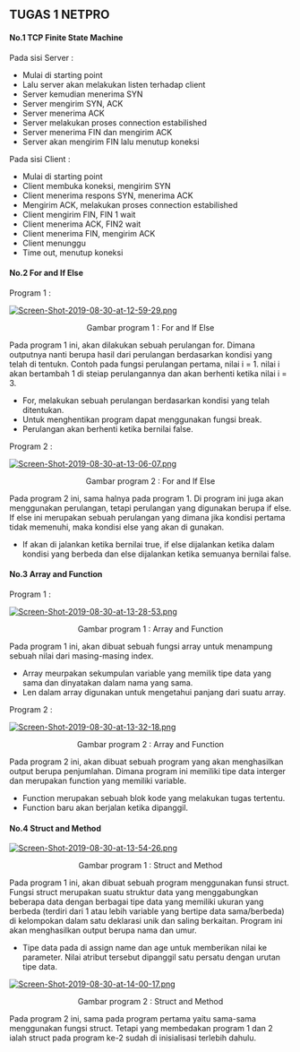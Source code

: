 ## TUGAS 1 NETPRO ##


#### No.1 TCP Finite State Machine ####

Pada sisi Server :

* Mulai di starting point
* Lalu server akan melakukan listen terhadap client
* Server kemudian menerima SYN
* Server mengirim SYN, ACK
* Server menerima ACK
* Server melakukan proses connection estabilished
* Server menerima FIN dan mengirim ACK
* Server akan mengirim FIN lalu menutup koneksi

Pada sisi Client :

* Mulai di starting point
* Client membuka koneksi, mengirim SYN
* Client menerima respons SYN, menerima ACK
* Mengirim ACK, melakukan proses connection estabilished
* Client mengirim FIN, FIN 1 wait
* Client menerima ACK, FIN2 wait
* Client menerima FIN, mengirim ACK
* Client menunggu
* Time out, menutup koneksi

#### No.2 For and If Else ####

Program 1 :

[![Screen-Shot-2019-08-30-at-12-59-29.png](https://i.postimg.cc/1zhzQdnS/Screen-Shot-2019-08-30-at-12-59-29.png)](https://postimg.cc/qNwrcjxD)
<p align="center">
  <a> Gambar program 1 : For and If Else</a>
</p>

Pada program 1 ini, akan dilakukan sebuah perulangan for. Dimana outputnya nanti berupa hasil dari perulangan berdasarkan kondisi yang telah di tentukn. Contoh pada fungsi perulangan pertama, nilai i = 1. nilai i akan bertambah 1 di steiap perulangannya dan akan berhenti ketika nilai i = 3.

* For, melakukan sebuah perulangan berdasarkan kondisi yang telah ditentukan.
* Untuk menghentikan program dapat menggunakan fungsi break.
* Perulangan akan berhenti ketika bernilai false.

Program 2 :

[![Screen-Shot-2019-08-30-at-13-06-07.png](https://i.postimg.cc/9Mr6xdVk/Screen-Shot-2019-08-30-at-13-06-07.png)](https://postimg.cc/BLf7b1j5)
<p align="center">
  <a> Gambar program 2 : For and If Else</a>
</p>

Pada program 2 ini, sama halnya pada program 1. Di program ini juga akan menggunakan perulangan, tetapi perulangan yang digunakan berupa if else. If else ini merupakan sebuah perulangan yang dimana jika kondisi pertama tidak memenuhi, maka kondisi else yang akan di gunakan.

* If akan di jalankan ketika bernilai true, if else dijalankan ketika dalam kondisi yang berbeda dan else dijalankan ketika semuanya bernilai false.

#### No.3 Array and Function ####

Program 1 :

[![Screen-Shot-2019-08-30-at-13-28-53.png](https://i.postimg.cc/50mP24nw/Screen-Shot-2019-08-30-at-13-28-53.png)](https://postimg.cc/wy75WpKv)
<p align="center">
  <a> Gambar program 1 : Array and Function</a>
</p>

Pada program 1 ini, akan dibuat sebuah fungsi array untuk menampung sebuah nilai dari masing-masing index.

* Array meurpakan sekumpulan variable yang memilik tipe data yang sama dan dinyatakan dalam nama yang sama.
* Len dalam array digunakan untuk mengetahui panjang dari suatu array.

Program 2 :

[![Screen-Shot-2019-08-30-at-13-32-18.png](https://i.postimg.cc/KYMKBbpw/Screen-Shot-2019-08-30-at-13-32-18.png)](https://postimg.cc/VSzLPx8W)

<p align="center">
  <a> Gambar program 2 : Array and Function</a>
</p>

Pada program 2 ini, akan dibuat sebuah program yang akan menghasilkan output berupa penjumlahan. Dimana program ini memiliki tipe data interger dan merupakan function yang memiliki variable.

* Function merupakan sebuah blok kode yang melakukan tugas tertentu.
* Function baru akan berjalan ketika dipanggil.

#### No.4 Struct and Method ####

[![Screen-Shot-2019-08-30-at-13-54-26.png](https://i.postimg.cc/pLXhFYWH/Screen-Shot-2019-08-30-at-13-54-26.png)](https://postimg.cc/kBzgrSR1)

<p align="center">
  <a> Gambar program 1 : Struct and Method</a>
</p>

Pada program 1 ini, akan dibuat sebuah program menggunakan funsi struct. Fungsi struct merupakan suatu struktur data yang menggabungkan beberapa data dengan berbagai tipe data yang memiliki ukuran yang berbeda (terdiri dari 1 atau lebih variable yang bertipe data sama/berbeda) di kelompokan dalam satu deklarasi unik dan saling berkaitan. Program ini akan menghasilkan output berupa nama dan umur.

* Tipe data pada di assign name dan age untuk memberikan nilai ke parameter. Nilai atribut tersebut dipanggil satu persatu dengan urutan tipe data.

[![Screen-Shot-2019-08-30-at-14-00-17.png](https://i.postimg.cc/sXyv3p0q/Screen-Shot-2019-08-30-at-14-00-17.png)](https://postimg.cc/948Wpq2Y)

<p align="center">
  <a> Gambar program 2 : Struct and Method</a>
</p>

Pada program 2 ini, sama pada program pertama yaitu sama-sama menggunakan fungsi struct. Tetapi yang membedakan program 1 dan 2 ialah struct pada program ke-2 sudah di inisialisasi terlebih dahulu.











